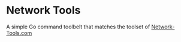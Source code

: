 # Network Tools 

A simple Go command toolbelt that matches the toolset of [Network-Tools.com](https://network-tools.com)

